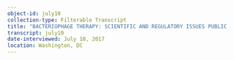```yaml
---
object-id: july10
collection-type: Filterable Transcript  
title: "BACTERIOPHAGE THERAPY: SCIENTIFIC AND REGULATORY ISSUES PUBLIC WORKSHOP - July 10"
transcript: july10
date-interviewed: July 10, 2017
location: Washington, DC
---
```


